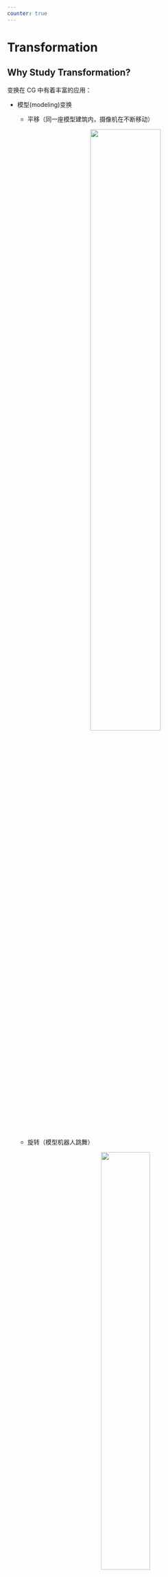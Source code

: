 ```yaml
---
counter: true
---
```


# Transformation

## Why Study Transformation?

变换在 CG 中有着丰富的应用：

- 模型(modeling)变换
    - 平移（同一座模型建筑内，摄像机在不断移动）

        <div style="text-align: center">
            <img src="images/lec3/1.png" width=60%>
        </div>

    - 旋转（模型机器人跳舞）

        <div style="text-align: center">
            <img src="images/lec3/2.png" width=50%>
        </div>

    - 缩放（皮克斯电影开头的小台灯会在字母 I 上面弹跳，不断压缩字母直至压扁）

        <div style="text-align: center">
            <img src="images/lec3/3.png" width=50%>
        </div>

- 视图(viewing)变换
    - 投影（3D -> 2D）

        <div style="text-align: center">
            <img src="images/lec3/4.png" width=60%>
        </div>


## 2D Transformations

### Scaling

将 2D 图形的宽高缩小至原来的一半：

<div style="text-align: center">
    <img src="images/lec3/5.png" width=60%>
</div>

现在图形上的坐标为：$\begin{cases}x' = sx \\ y' = sy\end{cases}$。我们可将这一**缩放**(scaling)变换表示成矩阵-向量乘法：

$$
\begin{bmatrix}x' \\ y'\end{bmatrix} = \begin{bmatrix}s & 0 \\ 0 & s\end{bmatrix} \begin{bmatrix}x \\ y\end{bmatrix}
$$

宽高的缩放可以是不同的，所以更一般的形式如下：

$$
\begin{bmatrix}x' \\ y'\end{bmatrix} = \begin{bmatrix}s_x & 0 \\ 0 & s_y\end{bmatrix} \begin{bmatrix}x \\ y\end{bmatrix}
$$

<div style="text-align: center">
    <img src="images/lec3/6.png" width=60%>
</div>


### Reflection

<div style="text-align: center">
    <img src="images/lec3/7.png" width=60%>
</div>

以水平反射为例，变换后的图形 $y$ 坐标不变，$x$ 坐标为原来的相反数。因此这一变换可被表示为以下矩阵-向量乘法形式：

$$
\begin{bmatrix}x' \\ y'\end{bmatrix} = \begin{bmatrix}-1 & 0 \\ 0 & 1\end{bmatrix} \begin{bmatrix}x \\ y\end{bmatrix}
$$


### Shear

<div style="text-align: center">
    <img src="images/lec3/8.png" width=60%>
</div>

**剪切**(shear)变换仅改变其中一个坐标（这里是改变 $x$ 坐标）。对于图中所示变换，假设原图左上角的点（坐标为(0, 1)）经过变换后来到(1, a)。对于四边形左边的点，它的 $y$ 坐标不变，$x$ 坐标向右移动了 $a \cdot y$，因此 $x' = x + ay$。我们仍然可以用矩阵-向量乘法表示这一变换：

$$
\begin{bmatrix}x' \\ y'\end{bmatrix} = \begin{bmatrix}1 & a \\ 0 & 1\end{bmatrix} \begin{bmatrix}x \\ y\end{bmatrix}
$$


### Rotation

!!! warning "注意"

    - 任何图形均围绕原点(0, 0)旋转
    - 默认旋转方向为逆时针(CCW, counterclockwise)

图形旋转 45°：

<div style="text-align: center">
    <img src="images/lec3/9.png" width=60%>
</div>

旋转矩阵 $R_\theta = \begin{bmatrix}\textcolor{cornflowerblue}{\cos \theta} & \textcolor{yellow}{- \sin \theta} \\ \textcolor{cornflowerblue}{\sin \theta} & \textcolor{yellow}{\cos \theta}\end{bmatrix}$。下面给出推导过程：

<div style="text-align: center">
    <img src="images/lec3/10.png" width=60%>
</div>

- 假设原图形（左图）边长为1，旋转矩阵 $R_\theta$ 的4个元素均为未知数，即 $R_\theta = \begin{bmatrix}A & B \\ C & D\end{bmatrix}$
- 考虑原图右下角的点 $(1, 0)$，经旋转后来到了 $(\cos \theta, \sin \theta)$，所以通过 $\begin{bmatrix}\cos \theta \\ \sin \theta\end{bmatrix} = \begin{bmatrix}A & B \\ C & D\end{bmatrix} \begin{bmatrix}1 \\ 0\end{bmatrix}$ 可列出方程：

    $$
    \begin{align*}
    A \cdot 1 + B \cdot 0 & = \cos \theta \\
    C \cdot 1 + D \cdot 0 & = \sin \theta
    \end{align*}
    $$

    解得 $A = \cos \theta, C = \sin \theta$。

- 再用左上角的点得到另外两个方程，同理解得 $B = -\sin \theta, D = \cos \theta$

当旋转角 = $-\theta$ 时，$R_{-\theta} = \begin{bmatrix}\cos \theta & \sin \theta \\ -\sin \theta & \cos \theta\end{bmatrix} = R_\theta^T$，即旋转角为 $\theta$ 时旋转矩阵的转置。事实上根据定义，$R_{-\theta} = R_\theta^{-1}$，所以旋转矩阵满足：$R_\theta^T = R_\theta^{-1}$，因此旋转矩阵是一种**正交矩阵**(orthogonal matrix)，之后会用到这个性质。


### Linear Transform

我们称以下变换为**线性变换**。满足的特征是：线性变换后的坐标均为关于原坐标的线性函数。

$$
\begin{align*}
y' & = ax + by \\
y' & = cx + dy
\end{align*}
$$

上述变换的矩阵-乘法形式为：

$$
\begin{bmatrix}x' \\ y'\end{bmatrix} = \begin{bmatrix}a & b \\ c & d\end{bmatrix} \begin{bmatrix}x \\ y\end{bmatrix}
$$

即 $\bm{x}' = M \bm{x}$。


## Homogeneous Coordinates

### Translation

<div style="text-align: center">
    <img src="images/lec3/11.png" width=60%>
</div>

还有一种叫做**平移**(translation)的简单变换，方程为：$\begin{cases}x' = x + t_x \\ y' = y + t_y\end{cases}$。

如果考虑平移变换的话，那么变换的公式不能直接写成矩阵-向量乘法，而是以下形式：

$$
\begin{bmatrix}x' \\ y'\end{bmatrix} = \begin{bmatrix}a & b \\ c & d\end{bmatrix} \begin{bmatrix}x \\ y\end{bmatrix} + \begin{bmatrix}t_x \\ t_y\end{bmatrix}
$$

因此平移变换不属于线性变换。但我们不希望将平移看成一种特殊情况。那么是否有一种统一的方法来表示所有的变换呢？有的，这个方法就是**齐次坐标**(homogeneous coordinates)。


### Homogeneous Coordinates

齐次坐标的做法是在原来坐标的基础上添加第三个坐标（即 w 坐标）

- 2D 点 = $\begin{pmatrix}x & y & \textcolor{yellow}{1}\end{pmatrix}^T$
- 2D 向量 = $\begin{pmatrix}x & y & \textcolor{yellow}{0}\end{pmatrix}^T$

现在平移变换可以直接用矩阵-向量乘法表示了：

$$
\begin{pmatrix}x' \\ y' \\ w'\end{pmatrix} = \begin{pmatrix}1 & 0 & t_x \\ 0 & 1 & t_y \\ 0 & 0 & 1\end{pmatrix} \cdot \begin{pmatrix}x \\ y \\ 1\end{pmatrix} = \begin{pmatrix}x + t_x \\ y + t_y \\ 1\end{pmatrix}
$$

前面规定点和向量的第三个元素分别为0和1是有道理的——该元素可以确定运算的合法性：

- 向量(0) + 向量(0) = 向量(0)
- 点(1) - 点(1) = 向量(0)
- 点(1) + 向量(0) = 点(1)
- 点(1) + 点(1) = 什么也不是！

在齐次坐标系下，任意 $w \ne 0$ 的向量 $\begin{pmatrix}x \\ y \\ w\end{pmatrix}$ 对应 2D 点 $\begin{pmatrix}x / w \\ y / w \\ 1\end{pmatrix}$。


### Affine Transformations

**仿射**(affine)变换 = 线性变换 + 平移

$$
\begin{pmatrix}x' \\ y'\end{pmatrix} = \begin{pmatrix}a & b \\ c & d\end{pmatrix} \cdot \begin{pmatrix}x \\ y\end{pmatrix} + \begin{pmatrix}t_x \\ t_y\end{pmatrix}
$$

使用齐次坐标后可表示为：

$$
\begin{pmatrix}x' \\ y' \\ 1\end{pmatrix} = \begin{pmatrix}a & b & t_x \\ c & d & t_y \\ 0 & 0 & 1\end{pmatrix} \cdot \begin{pmatrix}x \\ y \\ 1\end{pmatrix}
$$

???+ abstract "总结：2D 变换"

    - 缩放

        $$
        \mathbf{S}(s_x, s_y) = \begin{pmatrix}s_x & 0 & 0 \\ 0 & s_y & 0 \\ 0 & 0 & 1\end{pmatrix}
        $$

    - 旋转

        $$
        \mathbf{R}(\alpha) = \begin{pmatrix}\cos \alpha & - \sin \alpha & 0 \\ \sin \alpha & \cos \alpha & 0 \\ 0 & 0 & 1\end{pmatrix}
        $$

    - 平移

        $$
        \mathbf{T}(t_x, t_y) = \begin{pmatrix}1 & 0 & t_x \\ 0 & 1 & t_y \\ 0 & 0 & 1\end{pmatrix}
        $$


### Inverse Transform

矩阵 $M^{-1}$ 就是变换矩阵 $M$ 的**逆变换**(inverse transform)。

<div style="text-align: center">
    <img src="images/lec3/12.png" width=30%>
</div>


## Composing Transformations

<div style="text-align: center">
    <img src="images/lec3/13.png" width=60%>
</div>

上图所示的变换可无法用前面介绍过的任何一个单独的变换表述，所以这是一种**复合变换**(composite transform)。不难发现，该变换既包括平移，也包括旋转。

- 假如先平移后旋转，无论如何都达不到图中所示的结果

    <div style="text-align: center">
        <img src="images/lec3/14.png" width=60%>
    </div>

- 假如先旋转后平移，发现可以达到上图的结果

    <div style="text-align: center">
        <img src="images/lec3/15.png" width=60%>
    </div>

这给我们带来的启示是：变换的顺序很重要！从数学上来说，这是因为矩阵乘法不具备交换律，因此 $R_{45} \cdot T_{(1, 0)} \ne T_{(1, 0)} \cdot R_{45}$，因此不同的变换顺序会带来不同的结果。

另外值得一提的是，表示变换的矩阵的应用顺序为自右向左（也就是越靠近向量的矩阵越先被作用）。

$$
T_{(1, 0)} \cdot R_{45} \begin{bmatrix}x \\ y \\ 1\end{bmatrix} = \begin{bmatrix}1 & 0 & 1 \\ 0 & 1 & 0 \\ 0 & 0 & 1\end{bmatrix} \begin{bmatrix}\cos 45 \degree & - \sin 45 \degree & 0 \\ \sin 45 \degree &  \cos 45 \degree & 0 \\ 0 & 0 & 1\end{bmatrix} \begin{bmatrix}x \\ y \\ 1\end{bmatrix}
$$

---
对于一个仿射变换序列 $A_1, A_2, A_3, \dots$，可以用矩阵乘法将它们组合起来（涉及到矩阵乘法的结合律），最后再做矩阵-向量乘法，这对于计算性能的提升非常重要。

$$
A_n(\dots A_2(A_1(\bm{x}))) = A_n \dots A_2 \cdot A_1 \cdot \begin{pmatrix}x \\ y \\ 1\end{pmatrix}
$$


### Decomposing Complex Transforms

反过来看变换的组合，就是分解复杂的变换。

???+ example "例子"

    如何让图形围绕某个给定的点 $c$ 旋转？

    1. 将点 $c$ 平移到原点位置上
    2. 旋转
    3. 再将点 $c$ 平移到原来的位置上

    <div style="text-align: center">
        <img src="images/lec3/16.png" width=70%>
    </div>

    用矩阵表示为：

    $$
    \mathbf{T}(\bm{c}) \cdot \mathbf{R}(\alpha) \cdot \mathbf{T}(-\bm{c})
    $$


## 3D Transformations

3D 变换和 2D 变换没有很大的区别。前面介绍的一些概念很多都适用于 3D 变换。

- 使用齐次坐标
    - 3D 点：$\begin{pmatrix}x & y & z & \textcolor{yellow}{1}\end{pmatrix}^T$
    - 3D 向量：$\begin{pmatrix}x & y & z & \textcolor{yellow}{0}\end{pmatrix}^T$
- 通常，任意 $w \ne 0$ 的向量 $\begin{pmatrix}x \\ y \\ z \\ w\end{pmatrix}$ 对应一个 3D 点 $\begin{pmatrix}x / w \\ y / w \\ z / w\end{pmatrix}^T$
- 使用 4x4 的矩阵表示仿射变换

    $$
    \begin{pmatrix}x' \\ y' \\ z' \\ 1\end{pmatrix} = \begin{pmatrix}a & b & c & t_x \\ d & e & f & t_y \\ g & h & i & t_z \\ 0 & 0 & 0 & 1\end{pmatrix} \cdot \begin{pmatrix}x \\ y \\ z \\ 1\end{pmatrix}
    $$

    变换的顺序是：线性变换在先，平移在后。

- 缩放

    $$
    \mathbf{S}(s_x, s_y, s_z) = \begin{pmatrix}s_x & 0 & 0 & 0 \\ 0 & s_y & 0 & 0 \\ 0 & 0 & s_z & 0 \\ 0 & 0 & 0 & 1\end{pmatrix}
    $$

- 平移

    $$
    \mathbf{T}(t_x, t_y, t_z) = \begin{pmatrix}1 & 0 & 0 & t_x \\ 0 & 1 & 0 & t_y \\ 0 & 0 & 1 & t_z \\ 0 & 0 & 0 & 1\end{pmatrix}
    $$

3D 旋转变换相对比较复杂，所以下面会单独介绍。


### 3D Rotations

绕轴旋转：

<div style="text-align: center">
    <img src="images/lec3/17.png" width=30%>
</div>

- x 轴

    $$
    \mathbf{R}_x(\alpha) = \begin{pmatrix}1 & 0 & 0 & 0 \\ 0 & \cos \alpha & - \sin \alpha & 0 \\ 0 & \sin \alpha & \cos \alpha & 0 \\ 0 & 0 & 0 & 1\end{pmatrix}
    $$

- y 轴

    $$
    \mathbf{R}_y(\alpha) = \begin{pmatrix}\cos \alpha & 0 & \sin \alpha & 0 \\ 0 & 1 & 0 & 0 \\ -\sin \alpha & 0 & \cos \alpha & 0 \\ 0 & 0 & 0 & 1\end{pmatrix}
    $$

- z 轴

    $$
    \mathbf{R}_z(\alpha) = \begin{pmatrix}\cos \alpha & -\sin \alpha & 0 & 0 \\ \sin \alpha & \cos \alpha & 0 & 0 \\ 0 & 0 & 1 & 0 \\ 0 & 0 & 0 & 1\end{pmatrix}
    $$

可以看到，矩阵 $\mathbf{R}_y(\alpha)$ 的四个三角函数的相对位置不同于另外两个矩阵，这是因为绕 y 轴逆时针旋转时和右手坐标系的方向是相反的（自己画一下图就知道了）。

我们可以将这三种旋转组合起来，构成一个更复杂的旋转：

$$
\mathbf{R}_{xyz}(\alpha, \beta, \gamma) = \mathbf{R}_x(\alpha) \mathbf{R}_y(\beta) \mathbf{R}_z(\gamma)
$$

$\alpha, \beta, \gamma$ 这三个角被称为**欧拉角**(Euler angle)。

???+ example "例子"

    我们可以用欧拉角确定飞机的旋转角度

    - 滚转(roll)：飞机绕着机身纵轴（从机头到机尾）旋转的运动
    - 俯仰(pitch)：飞机绕着机翼横轴（从一侧机翼到另一侧机翼）上下摆动的运动
    - 偏航(yaw)：飞机绕着穿过机身中心的垂直轴左右转动的运动

    <div style="text-align: center">
        <img src="images/lec3/18.png" width=30%>
    </div>

最后给出一个**罗德里格斯旋转公式**(Rodrigues' rotation formula)，它定义了一个表示沿任意轴 $\mathbf{n}$ 旋转 $\alpha$ 角的矩阵：

$$
\mathbf{R}(\mathbf{n}, \alpha) = \cos(\alpha) \mathbf{I} + (1 - \cos(\alpha))\mathbf{n}\mathbf{n}^T + \sin(\alpha) \underbrace{\begin{pmatrix}0 & -n_z & n_y \\ n_z & 0 & -n_x \\ -n_y & n_x & 0\end{pmatrix}}_{\mathbf{N}}
$$

>注：推导过程可参见这份[帖子](https://zhuanlan.zhihu.com/p/451579313)。

- $\mathbf{n}$ 是一个单位向量，如果不是的话需要先做归一化处理
- 轴 $\mathbf{n}$ 默认过原点，所以在沿不过原点的轴旋转的情况下，需要先将轴平移到可以穿过原点的位置，然后旋转图形，最后平移回去
- [**四元数**](https://zh.wikipedia.org/zh-cn/%E5%9B%9B%E5%85%83%E6%95%B8#%E7%BE%A4%E6%97%8B%E8%BD%89)(quanternion)：可计算旋转的差值，具体原理不展开介绍


## Viewing Transformations

### View/Camera Transformations

???+ info "引入"

    什么是**视图转换**(view transformations)（又叫**相机转换**(camera transformations)）呢？我们可以用摄影类比：

    - 寻找好地方，安排好人 -> 模型变换
    - 寻找放置相机的好角度 -> 视图变换
    - 茄子！-> 投影变换

在执行视图变换前，先要定义相机：

<div style="text-align: center">
    <img src="images/lec3/20.png" width=30%>
</div>

- 位置 $\vec{e}$
- 注视方向(look-at/gaze direction) $\hat{g}$
- 向上方向(up direction) $\hat{t}$（假定和注视方向垂直）

一个关键发现是，如果相机和所有物体一起运动（即相对位置保持不变），那么得到的照片会是相同的。

<div style="text-align: center">
    <img src="images/lec3/21.png" width=40%>
</div>

在坐标系中，我们总是将相机放在原点位置上，向上方向同 y 轴方向，而注视方向和 z 轴方向相反。之所以这么放，是因为可以简化操作，但也引入了一些问题，稍后会做分析。

<div style="text-align: center">
    <img src="images/lec3/22.png" width=30%>
</div>

![](images/lec3/23.png){ align=right width=30% }

我们用矩阵 $M_{view}$ 表示对相机的变换。$M_{view}$ 要做的事情可分解为以下步骤：

- 将 $\vec{e}$ 移到原点
- 把 $\hat{g}$ 旋转至 -Z
- 把 $\hat{t}$ 旋转至 Y
- 把 $(\hat{g} \times \hat{t})$ 旋转至 X

步骤有些多，看起来有些复杂。不过本质上也就涉及到平移和旋转变换，所以令 $M_{view} = R_{view} T_{view}$

- 将 $\vec{e}$ 移到原点

    $$
    T_{view} = \begin{bmatrix}1 & 0 & 0 & -x_e \\ 0 & 1 & 0 & -y_e \\ 0 & 0 & 1 & -z_e \\ 0 & 0 & 0 & 1\end{bmatrix}
    $$

- 三个旋转：$\hat{g}$ -> -Z，$\hat{t}$ -> Y，$(\hat{g} \times \hat{t})$ -> X
    - 考虑逆向旋转：$(\hat{g} \times \hat{t})$ <- X，$\hat{t}$ <- Y，-$\hat{g}$ <- Z。根据前面所学，这些旋转操作可用

        $$
        R_{view}^{-1} = \begin{bmatrix}x_{\hat{g} \times \hat{t}} & x_t & x_{-g} & 0 \\ y_{\hat{g} \times \hat{t}} & y_t & y_{-g} & 0 \\ z_{\hat{g} \times \hat{t}} & z_t & z_{-g} & 0 \\ 0 & 0 & 0 & 1\end{bmatrix} \Rightarrow R_{view} = \begin{bmatrix}x_{\hat{g} \times \hat{t}} & y_{\hat{g} \times \hat{t}} & z_{\hat{g} \times \hat{t}} & 0 \\ x_t & y_t & z_t & 0 \\ x_{-g} & y_{-g} & z_{-g} & 0 \\ 0 & 0 & 0 & 1\end{bmatrix}
        $$

        这一步成立的原因是旋转矩阵是正交矩阵，而正交矩阵的逆 = 正交矩阵的转置，所以只需颠倒行列就行了。

之所以要介绍视图变换，是为后面的投影变换做准备。


### Projection Transformations

CG 中的**投影**(projection)本质上就是一个 3D 到 2D 的过程。投影变换分为以下两类：

- **正交投影**(orthographic projection)：常用于工程制图，无近大远小的现象
- **透视投影**(perspective projection)：近大远小；延伸立方体上的所有边，发现一些直线会汇聚于一点（学过素描的都知道）

<div style="text-align: center">
    <img src="images/lec3/24.png" width=60%>
</div>

<div style="text-align: center">
    <img src="images/lec3/25.png" width=50%>
</div>


#### Orthographic Projection

可以这么理解正交投影的过程：

<div style="text-align: center">
    <img src="images/lec3/26.png" width=50%>
</div>

- 相机的摆放如前所述（放在原点，注视方向对着 -Z，向上方向对着 Y）
- 移除 Z 坐标
- 将结果矩形平移并缩放至 $[-1, 1]^2$ 上

通常，我们都会将坐标系中的长方体(cuboid) $[l, r] \times [b, t] \times [f, n]$ 映射到**正则立方体**(canonical cube) $[-1, 1]^3$ 上。

<div style="text-align: center">
    <img src="images/lec3/27.png" width=70%>
</div>

所以实际上的正则投影顺序和一开始的介绍有所区别：

- 先将长方体的中心平移到原点位置上
- 然后将其缩放至正则立方体

对应的转换矩阵如下：

$$
M_{ortho} = \begin{bmatrix}\frac{2}{r - l} & 0 & 0 & 0 \\ 0 & \frac{2}{t - b} & 0 & 0 \\ 0 & 0 & \frac{2}{n - f} & 0 \\ 0 & 0 & 0 & 1\end{bmatrix} \begin{bmatrix}1 & 0 & 0 & -\frac{r + l}{2} \\ 0 & 1 & 0 & -\frac{t + b}{2} \\ 0 & 0 & 1 & -\frac{n + f}{2} \\ 0 & 0 & 0 & 1\end{bmatrix}
$$

!!! note "注"

    - 由于规定相机朝向 -Z，因此图形的距离远近就显得不是很直观
    - 这也正是一些图形学 API 采用左手坐标系的原因


#### Perspective Projection

- 透视投影在 CG，艺术和视觉系统等领域更为常见
- 有近大远小的现象
- 几何上平行的线在透视投影中是不平行的，它们在远处会汇聚成一点

<div style="text-align: center">
    <img src="images/lec3/28.png" width=40%>
</div>

在继续介绍如何做透视投影前，先来回顾一下齐次坐标的概念。

- $(x, y, z, 1), (kx, ky, kz, k \ne 0), (zx, zy, z^2, z \ne 0)$ 都表示 3D 空间中相同的点 $(x, y, z)$，比如 $(1, 0, 0, 1), (2, 0, 0, 2)$ 表示的都是点 $(1, 0, 0)$
- 虽然简单，但有用

透视投影的过程分为：

- 先将**视锥**(frustum)“挤压(squish)”成一个长方体（n -> n, f -> f）（$M_{persp \rightarrow ortho}$）
    - 近平面不变，远平面向内挤压，但中点不动
- 然后做正交投影（$M_{ortho}$，前面已给出）

<div style="text-align: center">
    <img src="images/lec3/29.png" width=50%>
</div>

用矩阵表示为：$M_{persp} = M_{ortho} M_{persp \rightarrow ortho}$

要找出第一步的转换，关键思路在于寻找变换后的点 $(x', y', z')$ 和原来的点 $(x, y, z)$ 之间的关系

<div style="text-align: center">
    <img src="images/lec3/30.png" width=60%>
</div>

根据相似三角形的性质，$y' = \dfrac{n}{z} y, x' = \dfrac{n}{z} x$。用齐次坐标表示如下：

$$
\begin{pmatrix}x \\ y \\ z \\ 1\end{pmatrix} \Rightarrow \begin{pmatrix}nx/z \\ ny/z \\ \text{unknown} \\ 1\end{pmatrix} == \begin{pmatrix}nx \\ ny \\ \text{still unknown} \\ z\end{pmatrix}
$$

那么“挤压”（透视 -> 正交）投影所做的就是：

$$
M_{persp \rightarrow ortho}^{(4 \times 4)} \begin{pmatrix}x \\ y \\ z \\ 1\end{pmatrix} = \begin{pmatrix}nx \\ ny \\ \text{unknown} \\ z\end{pmatrix}
$$

根据现有的信息，我们其实已经能推断出矩阵 $M_{persp \rightarrow ortho}$ 内的很多元素了：

$$
M_{persp \rightarrow ortho} = \begin{pmatrix}n & 0 & 0 & 0 \\ 0 & n & 0 & 0 \\ ? & ? & ? & ? \\ 0 & 0 & 1 & 0\end{pmatrix}
$$

接下来的目标就是搞清矩阵中第三行的元素，它们和 $z'$ 相关。观察发现：投影后，

- 近平面上的任何点都不会发生变化
- 远平面上的 z 坐标不会发生变化

基于第一点发现，可以得到以下等式：

$$
M_{persp \rightarrow ortho}^{(4 \times 4)} \begin{pmatrix}x \\ y \\ z \\ 1\end{pmatrix} = \begin{pmatrix}nx \\ ny \\ \text{unknown} \\ z\end{pmatrix} \textcolor{cornflowerblue}{\xRightarrow{\substack{\text{relace } \\ z \text{ with } n}}} \begin{pmatrix}x \\ y \\ n \\ 1\end{pmatrix} \Rightarrow \begin{pmatrix}x \\ y \\ n \\ 1\end{pmatrix} == \begin{pmatrix}nx \\ ny \\ n^2 \\ n\end{pmatrix}
$$

所以第三行元素的形式一定为 $\begin{pmatrix}0 & 0 & A & B\end{pmatrix}$，即：

$$
\begin{pmatrix}0 & 0 & A & B\end{pmatrix} \begin{pmatrix}x \\ y \\ n \\ 1\end{pmatrix} = n^2
$$

其中 $n^2$ 和 $x, y$ 无任何关系。这样就可以得到：$An + B = n^2 \quad (1)$。

再根据第二点发现，又能得到：

$$
\begin{pmatrix}0 \\ 0 \\ f \\ 1\end{pmatrix} \Rightarrow \begin{pmatrix}0 \\ 0 \\ f \\ 1\end{pmatrix} == \begin{pmatrix}0 \\ 0 \\ f^2 \\ f\end{pmatrix}
$$

从而 $Af + B = f^2 \quad (2)$。将 (1)(2) 联立，解得 $\begin{cases}A = n + f \\ B = -nf\end{cases}$。

现在 $M_{persp \rightarrow ortho}$ 内的所有元素均是已知的了。接下来就可以继续做正交投影了。

---
现在回过头来看另一种常见的定义视锥的方式——除了用 $l, r, b, t, n, f$ 这六个值表示外，还有：

- 垂直**可视角度**(vertical field-of-view, fovY)
    - 摄影的广角就是 fovY 较大
- **宽高比**(aspect ratio)

<div style="text-align: center">
    <img src="images/lec3/31.png" width=40%>
</div>

???+ info "注"

    - 这里假设是对称的，即 $l = -r, b = -t$
    - 知道这两者就可以推出水平可视角度（用于游戏）

将 fovY 和宽高比转换至 $l, r, b, t$ 是很轻松的事：

<div style="text-align: center">
    <img src="images/lec3/32.png" width=50%>
</div>

- $\tan \dfrac{\text{fovY}}{2} = \dfrac{t}{|n|}$
- $\text{aspect} = \dfrac{r}{t}$
